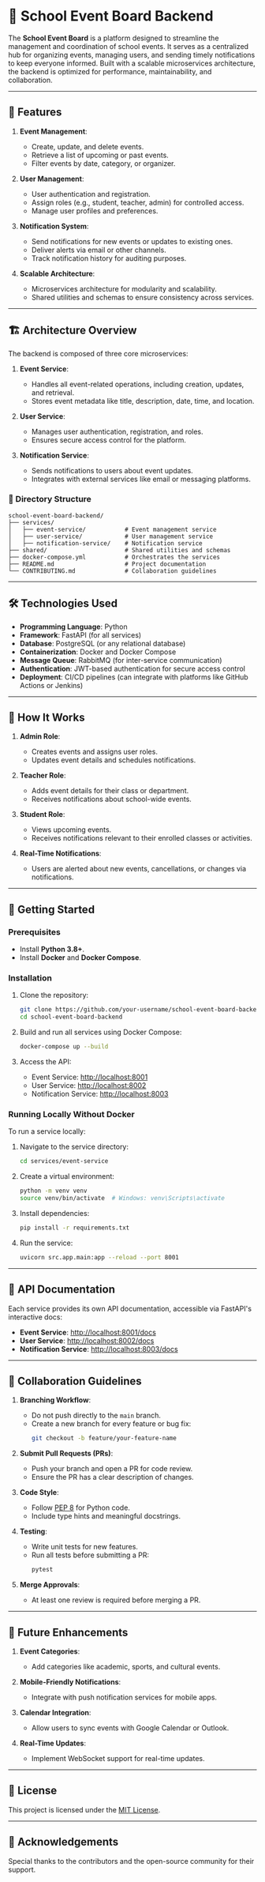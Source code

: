 
# 📅 School Event Board Backend

The **School Event Board** is a platform designed to streamline the management and coordination of school events. It serves as a centralized hub for organizing events, managing users, and sending timely notifications to keep everyone informed. Built with a scalable microservices architecture, the backend is optimized for performance, maintainability, and collaboration.

---

## 🚀 Features

1. **Event Management**:
   - Create, update, and delete events.
   - Retrieve a list of upcoming or past events.
   - Filter events by date, category, or organizer.

2. **User Management**:
   - User authentication and registration.
   - Assign roles (e.g., student, teacher, admin) for controlled access.
   - Manage user profiles and preferences.

3. **Notification System**:
   - Send notifications for new events or updates to existing ones.
   - Deliver alerts via email or other channels.
   - Track notification history for auditing purposes.

4. **Scalable Architecture**:
   - Microservices architecture for modularity and scalability.
   - Shared utilities and schemas to ensure consistency across services.

---

## 🏗️ Architecture Overview

The backend is composed of three core microservices:

1. **Event Service**:
   - Handles all event-related operations, including creation, updates, and retrieval.
   - Stores event metadata like title, description, date, time, and location.

2. **User Service**:
   - Manages user authentication, registration, and roles.
   - Ensures secure access control for the platform.

3. **Notification Service**:
   - Sends notifications to users about event updates.
   - Integrates with external services like email or messaging platforms.

### 📂 Directory Structure

```plaintext
school-event-board-backend/
├── services/
│   ├── event-service/           # Event management service
│   ├── user-service/            # User management service
│   ├── notification-service/    # Notification service
├── shared/                      # Shared utilities and schemas
├── docker-compose.yml           # Orchestrates the services
├── README.md                    # Project documentation
└── CONTRIBUTING.md              # Collaboration guidelines
```

---

## 🛠️ Technologies Used

- **Programming Language**: Python
- **Framework**: FastAPI (for all services)
- **Database**: PostgreSQL (or any relational database)
- **Containerization**: Docker and Docker Compose
- **Message Queue**: RabbitMQ (for inter-service communication)
- **Authentication**: JWT-based authentication for secure access control
- **Deployment**: CI/CD pipelines (can integrate with platforms like GitHub Actions or Jenkins)

---

## 🌟 How It Works

1. **Admin Role**:
   - Creates events and assigns user roles.
   - Updates event details and schedules notifications.

2. **Teacher Role**:
   - Adds event details for their class or department.
   - Receives notifications about school-wide events.

3. **Student Role**:
   - Views upcoming events.
   - Receives notifications relevant to their enrolled classes or activities.

4. **Real-Time Notifications**:
   - Users are alerted about new events, cancellations, or changes via notifications.

---

## 🏁 Getting Started

### Prerequisites
- Install **Python 3.8+**.
- Install **Docker** and **Docker Compose**.

### Installation

1. Clone the repository:
   ```bash
   git clone https://github.com/your-username/school-event-board-backend.git
   cd school-event-board-backend
   ```

2. Build and run all services using Docker Compose:
   ```bash
   docker-compose up --build
   ```

3. Access the API:
   - Event Service: [http://localhost:8001](http://localhost:8001)
   - User Service: [http://localhost:8002](http://localhost:8002)
   - Notification Service: [http://localhost:8003](http://localhost:8003)

### Running Locally Without Docker

To run a service locally:
1. Navigate to the service directory:
   ```bash
   cd services/event-service
   ```
2. Create a virtual environment:
   ```bash
   python -m venv venv
   source venv/bin/activate  # Windows: venv\Scripts\activate
   ```
3. Install dependencies:
   ```bash
   pip install -r requirements.txt
   ```
4. Run the service:
   ```bash
   uvicorn src.app.main:app --reload --port 8001
   ```

---

## 📑 API Documentation

Each service provides its own API documentation, accessible via FastAPI's interactive docs:

- **Event Service**: [http://localhost:8001/docs](http://localhost:8001/docs)
- **User Service**: [http://localhost:8002/docs](http://localhost:8002/docs)
- **Notification Service**: [http://localhost:8003/docs](http://localhost:8003/docs)

---

## 🤝 Collaboration Guidelines

1. **Branching Workflow**:
   - Do not push directly to the `main` branch.
   - Create a new branch for every feature or bug fix:
     ```bash
     git checkout -b feature/your-feature-name
     ```

2. **Submit Pull Requests (PRs)**:
   - Push your branch and open a PR for code review.
   - Ensure the PR has a clear description of changes.

3. **Code Style**:
   - Follow [PEP 8](https://www.python.org/dev/peps/pep-0008/) for Python code.
   - Include type hints and meaningful docstrings.

4. **Testing**:
   - Write unit tests for new features.
   - Run all tests before submitting a PR:
     ```bash
     pytest
     ```

5. **Merge Approvals**:
   - At least one review is required before merging a PR.

---

## 🎯 Future Enhancements

1. **Event Categories**:
   - Add categories like academic, sports, and cultural events.

2. **Mobile-Friendly Notifications**:
   - Integrate with push notification services for mobile apps.

3. **Calendar Integration**:
   - Allow users to sync events with Google Calendar or Outlook.

4. **Real-Time Updates**:
   - Implement WebSocket support for real-time updates.

---

## 📜 License

This project is licensed under the [MIT License](LICENSE).

---

## 🙌 Acknowledgements

Special thanks to the contributors and the open-source community for their support.
